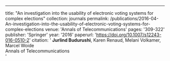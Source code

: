 ---
title: "An investigation into the usability of electronic voting systems for complex elections"
collection: journals
permalink: /publications/2016-04-An-investigation-into-the-usability-of-electronic-voting-systems-for-complex-elections
venue: 'Annals of Telecommunications'
pages: '309-322'
publisher: 'Springer'
year: '2016'
paperurl: 'https://doi.org/10.1007/s12243-016-0510-2'
citation: ' <b>Jurlind Budurushi</b>,  Karen Renaud,  Melani Volkamer,  Marcel Woide</br> Annals of Telecommunications</br>'